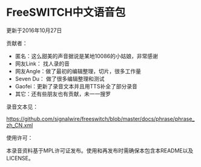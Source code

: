 # FreeSWITCH中文语音包

更新于2016年10月27日

贡献者：

* 匿名：这么甜美的声音据说是某地10086的小姑娘，非常感谢
* 网友Link： 找人录的音
* 网友Angle：做了最初的编辑整理，切片，很多工作量
* Seven Du： 做了很多编辑整理和测试
* Gaofei：更新了录音文本并且用TTS补全了部分录音
* 其它：还有些朋友也有贡献，未一一搜罗

录音文本见：

<https://github.com/signalwire/freeswitch/blob/master/docs/phrase/phrase_zh_CN.xml>

使用许可：

本录音资料基于MPL许可证发布。使用和再发布时需确保本包含本README以及LICENSE。
